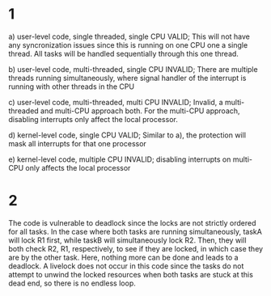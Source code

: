 # 1
a) user-level code, single threaded, single CPU
VALID; This will not have any syncronization issues since this is running on one CPU one a single thread. All tasks will be handled sequentially through this one thread.

b) user-level code, multi-threaded, single CPU
INVALID; There are multiple threads running simultaneously, where signal handler of the interrupt is running with other threads in the CPU

c) user-level code, multi-threaded, multi CPU
INVALID; Invalid, a multi-threaded and multi-CPU approach both. For the multi-CPU approach, disabling interrupts only affect the local processor.

d) kernel-level code, single CPU
VALID; Similar to a), the protection will mask all interrupts for that one processor

e) kernel-level code, multiple CPU
INVALID; disabling interrupts on multi-CPU only affects the local processor 

# 2 
The code is vulnerable to deadlock since the locks are not strictly ordered for all tasks. In the case where both tasks are running simultaneously, taskA will lock R1 first, while taskB will simultaneously lock R2. Then, they will both check R2, R1, respectively, to see if they are locked, in which case they are by the other task. Here, nothing more can be done and leads to a deadlock. A livelock does not occur in this code since the tasks do not attempt to unwind the locked resources when both tasks are stuck at this dead end, so there is no endless loop. 